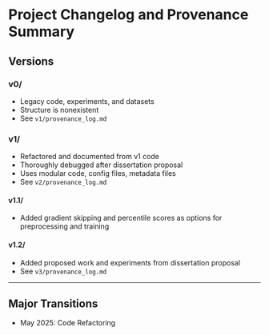 # Project Changelog and Provenance Summary

## Versions

### v0/
- Legacy code, experiments, and datasets
- Structure is nonexistent
- See `v1/provenance_log.md`

### v1/
- Refactored and documented from v1 code
- Thoroughly debugged after dissertation proposal
- Uses modular code, config files, metadata files
- See `v2/provenance_log.md`

#### v1.1/
- Added gradient skipping and percentile scores as options for preprocessing and training

#### v1.2/
- Added proposed work and experiments from dissertation proposal
- See `v3/provenance_log.md`
---

## Major Transitions
- May 2025: Code Refactoring